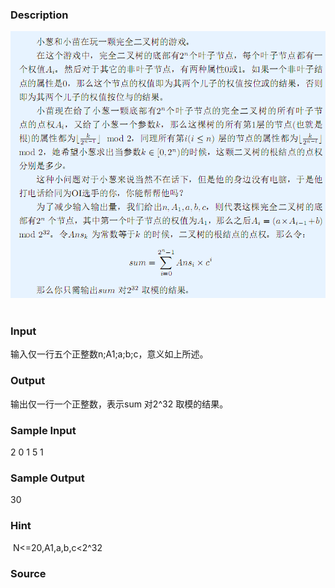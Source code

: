 
### Description
![](/JudgeOnline/upload/201507/ak.PNG) 
### Input
输入仅一行五个正整数n;A1;a;b;c，意义如上所述。

### Output
输出仅一行一个正整数，表示sum 对2^32 取模的结果。

### Sample Input
2 0 1 5 1
### Sample Output
30

### Hint
 N<=20,A1,a,b,c<2^32
### Source
